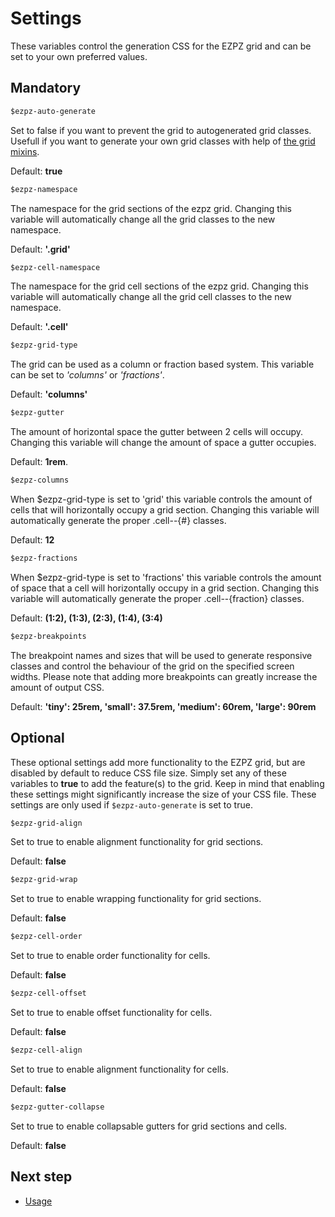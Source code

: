 # Settings #
These variables control the generation CSS for the EZPZ grid and can be set to your own preferred values.

## Mandatory ##

```sass
$ezpz-auto-generate
```
Set to false if you want to prevent the grid to autogenerated grid classes. Usefull if you want to generate your own grid classes with help of [the grid mixins](mixins.md).

Default: **true**

```sass
$ezpz-namespace
```
The namespace for the grid sections of the ezpz grid. Changing this variable will automatically change all the grid classes to the new namespace.

Default: **'.grid'**

```sass
$ezpz-cell-namespace
```
The namespace for the grid cell sections of the ezpz grid. Changing this variable will automatically change all the grid cell classes to the new namespace.

Default: **'.cell'**

```sass
$ezpz-grid-type
```
The grid can be used as a column or fraction based system. This variable can be set to *'columns'* or *'fractions'*.

Default: **'columns'**

```sass
$ezpz-gutter
```
The amount of horizontal space the gutter between 2 cells will occupy. Changing this variable will change the amount of space a gutter occupies.

Default: **1rem**.

```sass
$ezpz-columns
```
When $ezpz-grid-type is set to 'grid' this variable controls the amount of cells that will horizontally occupy a grid section. Changing this variable will automatically generate the proper .cell--{#} classes.

Default: **12**

```sass
$ezpz-fractions
```
When $ezpz-grid-type is set to 'fractions' this variable controls the amount of space that a cell will horizontally occupy in a grid section. Changing this variable will automatically generate the proper .cell--{fraction} classes.

Default: **(1:2), (1:3), (2:3), (1:4), (3:4)**

```sass
$ezpz-breakpoints
```
The breakpoint names and sizes that will be used to generate responsive classes and control the behaviour of the grid on the specified screen widths. Please note that adding more breakpoints can greatly increase the amount of output CSS.

Default: **'tiny': 25rem, 'small': 37.5rem, 'medium': 60rem, 'large': 90rem**

## Optional ##
These optional settings add more functionality to the EZPZ grid, but are disabled by default to reduce CSS file size. Simply set any of these variables to **true** to add the feature(s) to the grid. Keep in mind that enabling these settings might significantly increase the size of your CSS file. These settings are only used if ```$ezpz-auto-generate``` is set to true.

```sass
$ezpz-grid-align
```
Set to true to enable alignment functionality for grid sections.

Default: **false**

```sass
$ezpz-grid-wrap
```
Set to true to enable wrapping functionality for grid sections.

Default: **false**

```sass
$ezpz-cell-order
```
Set to true to enable order functionality for cells.

Default: **false**

```sass
$ezpz-cell-offset
```
Set to true to enable offset functionality for cells.

Default: **false**

```sass
$ezpz-cell-align
```
Set to true to enable alignment functionality for cells.

Default: **false**

```sass
$ezpz-gutter-collapse
```
Set to true to enable collapsable gutters for grid sections and cells.

Default: **false**

## Next step ##
* [Usage](usage.md)
